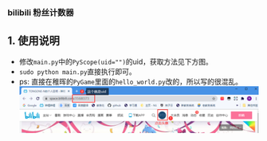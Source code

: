 ### bilibili 粉丝计数器

## 1. 使用说明

 - 修改`main.py`中的`PyScope(uid="")`的uid，获取方法见下方图。
 - `sudo python main.py`直接执行即可。
 - ps: 直接在稚晖的`PyGame`里面的`hello_world.py`改的，所以写的很混乱。
![uid](uid.png)

 